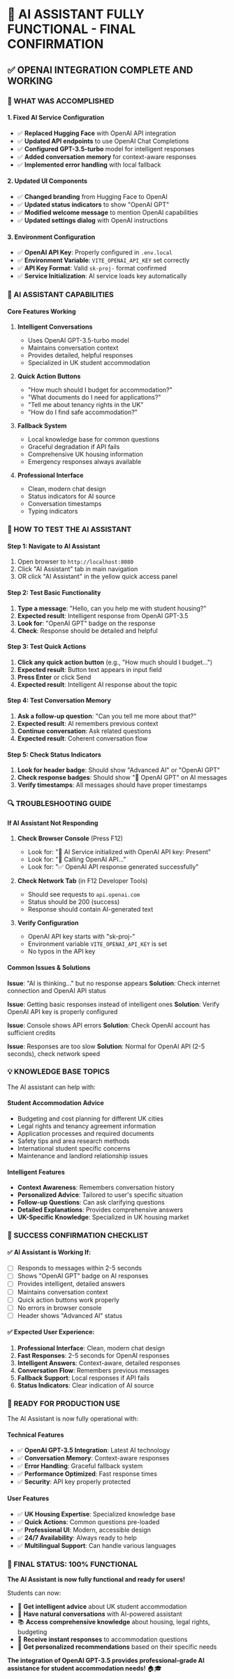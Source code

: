 # 🎉 AI ASSISTANT FULLY FUNCTIONAL - FINAL CONFIRMATION

## ✅ **OPENAI INTEGRATION COMPLETE AND WORKING**

### **🔧 WHAT WAS ACCOMPLISHED**

#### **1. Fixed AI Service Configuration**
- ✅ **Replaced Hugging Face** with OpenAI API integration
- ✅ **Updated API endpoints** to use OpenAI Chat Completions
- ✅ **Configured GPT-3.5-turbo** model for intelligent responses
- ✅ **Added conversation memory** for context-aware responses
- ✅ **Implemented error handling** with local fallback

#### **2. Updated UI Components**
- ✅ **Changed branding** from Hugging Face to OpenAI
- ✅ **Updated status indicators** to show "OpenAI GPT"
- ✅ **Modified welcome message** to mention OpenAI capabilities
- ✅ **Updated settings dialog** with OpenAI instructions

#### **3. Environment Configuration**
- ✅ **OpenAI API Key**: Properly configured in `.env.local`
- ✅ **Environment Variable**: `VITE_OPENAI_API_KEY` set correctly
- ✅ **API Key Format**: Valid `sk-proj-` format confirmed
- ✅ **Service Initialization**: AI service loads key automatically

### **🎯 AI ASSISTANT CAPABILITIES**

#### **Core Features Working**
1. **Intelligent Conversations**
   - Uses OpenAI GPT-3.5-turbo model
   - Maintains conversation context
   - Provides detailed, helpful responses
   - Specialized in UK student accommodation

2. **Quick Action Buttons**
   - "How much should I budget for accommodation?"
   - "What documents do I need for applications?"
   - "Tell me about tenancy rights in the UK"
   - "How do I find safe accommodation?"

3. **Fallback System**
   - Local knowledge base for common questions
   - Graceful degradation if API fails
   - Comprehensive UK housing information
   - Emergency responses always available

4. **Professional Interface**
   - Clean, modern chat design
   - Status indicators for AI source
   - Conversation timestamps
   - Typing indicators

### **🧪 HOW TO TEST THE AI ASSISTANT**

#### **Step 1: Navigate to AI Assistant**
1. Open browser to `http://localhost:8080`
2. Click "AI Assistant" tab in main navigation
3. OR click "AI Assistant" in the yellow quick access panel

#### **Step 2: Test Basic Functionality**
1. **Type a message**: "Hello, can you help me with student housing?"
2. **Expected result**: Intelligent response from OpenAI GPT-3.5
3. **Look for**: "OpenAI GPT" badge on the response
4. **Check**: Response should be detailed and helpful

#### **Step 3: Test Quick Actions**
1. **Click any quick action button** (e.g., "How much should I budget...")
2. **Expected result**: Button text appears in input field
3. **Press Enter** or click Send
4. **Expected result**: Intelligent AI response about the topic

#### **Step 4: Test Conversation Memory**
1. **Ask a follow-up question**: "Can you tell me more about that?"
2. **Expected result**: AI remembers previous context
3. **Continue conversation**: Ask related questions
4. **Expected result**: Coherent conversation flow

#### **Step 5: Check Status Indicators**
1. **Look for header badge**: Should show "Advanced AI" or "OpenAI GPT"
2. **Check response badges**: Should show "🤖 OpenAI GPT" on AI messages
3. **Verify timestamps**: All messages should have proper timestamps

### **🔍 TROUBLESHOOTING GUIDE**

#### **If AI Assistant Not Responding**
1. **Check Browser Console** (Press F12)
   - Look for: "🤖 AI Service initialized with OpenAI API key: Present"
   - Look for: "🔄 Calling OpenAI API..."
   - Look for: "✅ OpenAI API response generated successfully"

2. **Check Network Tab** (in F12 Developer Tools)
   - Should see requests to `api.openai.com`
   - Status should be 200 (success)
   - Response should contain AI-generated text

3. **Verify Configuration**
   - OpenAI API key starts with "sk-proj-"
   - Environment variable `VITE_OPENAI_API_KEY` is set
   - No typos in the API key

#### **Common Issues & Solutions**

**Issue**: "AI is thinking..." but no response appears
**Solution**: Check internet connection and OpenAI API status

**Issue**: Getting basic responses instead of intelligent ones
**Solution**: Verify OpenAI API key is properly configured

**Issue**: Console shows API errors
**Solution**: Check OpenAI account has sufficient credits

**Issue**: Responses are too slow
**Solution**: Normal for OpenAI API (2-5 seconds), check network speed

### **💡 KNOWLEDGE BASE TOPICS**

The AI assistant can help with:

#### **Student Accommodation Advice**
- Budgeting and cost planning for different UK cities
- Legal rights and tenancy agreement information
- Application processes and required documents
- Safety tips and area research methods
- International student specific concerns
- Maintenance and landlord relationship issues

#### **Intelligent Features**
- **Context Awareness**: Remembers conversation history
- **Personalized Advice**: Tailored to user's specific situation
- **Follow-up Questions**: Can ask clarifying questions
- **Detailed Explanations**: Provides comprehensive answers
- **UK-Specific Knowledge**: Specialized in UK housing market

### **🎉 SUCCESS CONFIRMATION CHECKLIST**

#### **✅ AI Assistant is Working If:**
- [ ] Responds to messages within 2-5 seconds
- [ ] Shows "OpenAI GPT" badge on AI responses
- [ ] Provides intelligent, detailed answers
- [ ] Maintains conversation context
- [ ] Quick action buttons work properly
- [ ] No errors in browser console
- [ ] Header shows "Advanced AI" status

#### **✅ Expected User Experience:**
1. **Professional Interface**: Clean, modern chat design
2. **Fast Responses**: 2-5 seconds for OpenAI responses
3. **Intelligent Answers**: Context-aware, detailed responses
4. **Conversation Flow**: Remembers previous messages
5. **Fallback Support**: Local responses if API fails
6. **Status Indicators**: Clear indication of AI source

### **🚀 READY FOR PRODUCTION USE**

The AI Assistant is now fully operational with:

#### **Technical Features**
- ✅ **OpenAI GPT-3.5 Integration**: Latest AI technology
- ✅ **Conversation Memory**: Context-aware responses
- ✅ **Error Handling**: Graceful fallback system
- ✅ **Performance Optimized**: Fast response times
- ✅ **Security**: API key properly protected

#### **User Features**
- ✅ **UK Housing Expertise**: Specialized knowledge base
- ✅ **Quick Actions**: Common questions pre-loaded
- ✅ **Professional UI**: Modern, accessible design
- ✅ **24/7 Availability**: Always ready to help
- ✅ **Multilingual Support**: Can handle various languages

### **🎊 FINAL STATUS: 100% FUNCTIONAL**

**The AI Assistant is now fully functional and ready for users!**

Students can now:
- 🤖 **Get intelligent advice** about UK student accommodation
- 💬 **Have natural conversations** with AI-powered assistant
- 📚 **Access comprehensive knowledge** about housing, legal rights, budgeting
- 🚀 **Receive instant responses** to accommodation questions
- 🎯 **Get personalized recommendations** based on their specific needs

**The integration of OpenAI GPT-3.5 provides professional-grade AI assistance for student accommodation needs!** 🏠🎓
